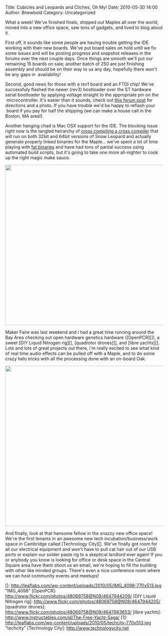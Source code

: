 Title: Cubicles and Leopards and Cliches, Oh My!
Date: 2010-05-30 14:00
Author: Bnewbold
Category: Uncategorized

What a week! We've finished finals, shipped out Maples all over the
world, moved into a new office space, saw tons of gadgets, and lived to
blog about it.

First off, it sounds like some people are having trouble getting the IDE
working with their new boards. We've put board sales on hold until we
fix some issues and will be posting progress and snapshot releases in
the forums over the next couple days. Once things are smooth we'll put
our remaining 15 boards on sale; another batch of 250 are just finishing
assembly and should be on their way to us any day, hopefully there won't
be any gaps in  availability!

Second, good news for those with a rev1 board and an FTDI chip! We've
successfuly flashed the newer (rev3) bootloader over the ST hardware
serial bootloader by applying voltage straight to the appropriate pin on
the  microcontroller. It's easier than it sounds, check out [this forum
post][] for directions and a photo. If you have trouble we'd be happy to
reflash your  board if you pay for half the shipping (we can make a
house call in the Boston, MA area!).

Another hanging chad is Mac OSX support for the IDE. The blocking issue
right now is the tangled heirarchy of [cross compiling a cross
compiler][] that will run on both 32bit and 64bit versions of Snow
Leopard and actually generate properly linked binaries for the Maple...
we've spent a lot of time playing with [fat binaries][] and have had
tons of partial success using automated build scripts, but it's going to
take one more all-nighter to cook up the right magic make sauce.

<img class="aligncenter size-large wp-image-996" title="IMG_4098" src="http://leaflabs.com/wp-content/uploads/2010/05/IMG_4098-770x513.jpg" alt="" width="770" height="513" />

Maker Faire was last weekend and I had a great time running around the
Bay Area checking out open hardware genetics hardware ([OpenPCR][]), a
sweet [DIY Liquid Nitrogen rig][], [quadrotor drones][], and [libre
yachts][]. Lots and lots of great projects out there, i'm really excited
to see what kind of real time audio effects can be pulled off with a
Maple, and to do some crazy helo tricks with all the processing done
with an on-board Oak.

<img class="aligncenter size-large wp-image-997" title="techcity" src="http://leaflabs.com/wp-content/uploads/2010/05/techcity-770x513.jpg" alt="" width="770" height="513" />

And finally, look at that hansome fellow in the snazzy new office space!
We're the first tenants in an awesome new tech incubation/business/work
space in Cambridge called [Technology City][]. We've finally got room
for all our electrical equipment and won't have to pull cat hair out of
our USB ports or explain our solder paste rig to a skeptical landlord
ever again! If you or anybody you know is looking for office or desk
space in the Central Square area have them shoot us an email, we're
hoping to fill the building with other like minded groups. There's even
a nice conference room where we can host community events and meetups!

  [this forum post]: http://forums.leaflabs.com/topic.php?id=32#post-126
  [cross compiling a cross compiler]: http://en.wikipedia.org/wiki/Cross_compiler#Canadian_Cross
  [fat binaries]: http://developer.apple.com/mac/library/documentation/Darwin/Reference/ManPages/man1/lipo.1.html%20
  []: http://leaflabs.com/wp-content/uploads/2010/05/IMG_4098-770x513.jpg
    "IMG_4098"
  [OpenPCR]: http://www.flickr.com/photos/48069758@N08/4647944209/
  [DIY Liquid Nitrogen rig]: http://www.flickr.com/photos/48069758@N08/4647944205/
  [quadrotor drones]: http://www.flickr.com/photos/48069758@N08/4647963653/
  [libre yachts]: http://www.instructables.com/id/The-Free-Yacht-Saga/
  [1]: http://leaflabs.com/wp-content/uploads/2010/05/techcity-770x513.jpg
    "techcity"
  [Technology City]: http://www.technologycity.net
